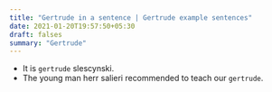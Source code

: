 ```yaml
---
title: "Gertrude in a sentence | Gertrude example sentences"
date: 2021-01-20T19:57:50+05:30
draft: falses
summary: "Gertrude"
---
```

- It is `gertrude` slescynski.
- The young man herr salieri recommended to teach our `gertrude`.
                 
